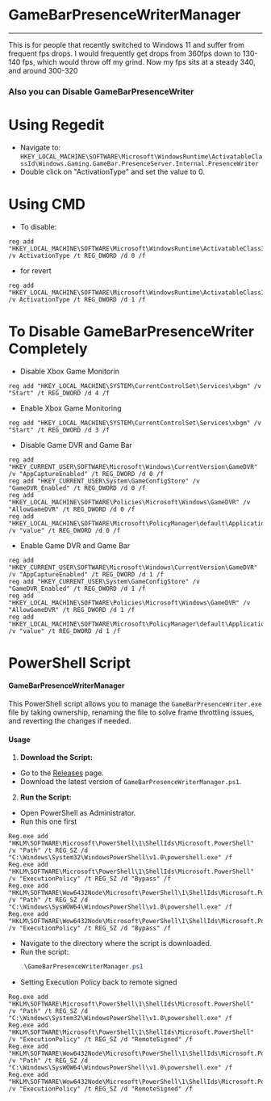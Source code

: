 # GameBarPresenceWriterManager

---

This is for people that recently switched to Windows 11 and suffer from frequent fps drops. I would frequently get drops from 360fps down to 130-140 fps, which would throw off my grind. Now my fps sits at a steady 340, and around 300-320 

### Also you can Disable GameBarPresenceWriter

# Using Regedit
- Navigate to: `HKEY_LOCAL_MACHINE\SOFTWARE\Microsoft\WindowsRuntime\ActivatableClassId\Windows.Gaming.GameBar.PresenceServer.Internal.PresenceWriter`
- Double click on "ActivationType" and set the value to 0.

# Using CMD
- To disable:
```
reg add "HKEY_LOCAL_MACHINE\SOFTWARE\Microsoft\WindowsRuntime\ActivatableClassId\Windows.Gaming.GameBar.PresenceServer.Internal.PresenceWriter" /v ActivationType /t REG_DWORD /d 0 /f
```
- for revert 
```
reg add "HKEY_LOCAL_MACHINE\SOFTWARE\Microsoft\WindowsRuntime\ActivatableClassId\Windows.Gaming.GameBar.PresenceServer.Internal.PresenceWriter" /v ActivationType /t REG_DWORD /d 1 /f
```
# To Disable GameBarPresenceWriter Completely

- Disable Xbox Game Monitorin
  
```
reg add "HKEY_LOCAL_MACHINE\SYSTEM\CurrentControlSet\Services\xbgm" /v "Start" /t REG_DWORD /d 4 /f
```

- Enable Xbox Game Monitoring

```
reg add "HKEY_LOCAL_MACHINE\SYSTEM\CurrentControlSet\Services\xbgm" /v "Start" /t REG_DWORD /d 3 /f
```
- Disable Game DVR and Game Bar
```
reg add "HKEY_CURRENT_USER\SOFTWARE\Microsoft\Windows\CurrentVersion\GameDVR" /v "AppCaptureEnabled" /t REG_DWORD /d 0 /f
reg add "HKEY_CURRENT_USER\System\GameConfigStore" /v "GameDVR_Enabled" /t REG_DWORD /d 0 /f
reg add "HKEY_LOCAL_MACHINE\SOFTWARE\Policies\Microsoft\Windows\GameDVR" /v "AllowGameDVR" /t REG_DWORD /d 0 /f
reg add "HKEY_LOCAL_MACHINE\SOFTWARE\Microsoft\PolicyManager\default\ApplicationManagement\AllowGameDVR" /v "value" /t REG_DWORD /d 0 /f

```
- Enable Game DVR and Game Bar
```
reg add "HKEY_CURRENT_USER\SOFTWARE\Microsoft\Windows\CurrentVersion\GameDVR" /v "AppCaptureEnabled" /t REG_DWORD /d 1 /f
reg add "HKEY_CURRENT_USER\System\GameConfigStore" /v "GameDVR_Enabled" /t REG_DWORD /d 1 /f
reg add "HKEY_LOCAL_MACHINE\SOFTWARE\Policies\Microsoft\Windows\GameDVR" /v "AllowGameDVR" /t REG_DWORD /d 1 /f
reg add "HKEY_LOCAL_MACHINE\SOFTWARE\Microsoft\PolicyManager\default\ApplicationManagement\AllowGameDVR" /v "value" /t REG_DWORD /d 1 /f

```

# PowerShell Script

#### GameBarPresenceWriterManager

This PowerShell script allows you to manage the `GameBarPresenceWriter.exe` file by taking ownership, renaming the file to solve frame throttling issues, and reverting the changes if needed.

#### Usage

1. **Download the Script:**
 - Go to the [Releases](../../releases) page.
 - Download the latest version of `GameBarPresenceWriterManager.ps1`.

2. **Run the Script:**
 - Open PowerShell as Administrator.
 - Run this one first
```
Reg.exe add "HKLM\SOFTWARE\Microsoft\PowerShell\1\ShellIds\Microsoft.PowerShell" /v "Path" /t REG_SZ /d "C:\Windows\System32\WindowsPowerShell\v1.0\powershell.exe" /f
Reg.exe add "HKLM\SOFTWARE\Microsoft\PowerShell\1\ShellIds\Microsoft.PowerShell" /v "ExecutionPolicy" /t REG_SZ /d "Bypass" /f
Reg.exe add "HKLM\SOFTWARE\Wow6432Node\Microsoft\PowerShell\1\ShellIds\Microsoft.PowerShell" /v "Path" /t REG_SZ /d "C:\Windows\SysWOW64\WindowsPowerShell\v1.0\powershell.exe" /f
Reg.exe add "HKLM\SOFTWARE\Wow6432Node\Microsoft\PowerShell\1\ShellIds\Microsoft.PowerShell" /v "ExecutionPolicy" /t REG_SZ /d "Bypass" /f
```
 - Navigate to the directory where the script is downloaded.
 - Run the script:
   ```powershell
   .\GameBarPresenceWriterManager.ps1
   ```
 - Setting Execution Policy back to remote signed
```   
Reg.exe add "HKLM\SOFTWARE\Microsoft\PowerShell\1\ShellIds\Microsoft.PowerShell" /v "Path" /t REG_SZ /d "C:\Windows\System32\WindowsPowerShell\v1.0\powershell.exe" /f
Reg.exe add "HKLM\SOFTWARE\Microsoft\PowerShell\1\ShellIds\Microsoft.PowerShell" /v "ExecutionPolicy" /t REG_SZ /d "RemoteSigned" /f
Reg.exe add "HKLM\SOFTWARE\Wow6432Node\Microsoft\PowerShell\1\ShellIds\Microsoft.PowerShell" /v "Path" /t REG_SZ /d "C:\Windows\SysWOW64\WindowsPowerShell\v1.0\powershell.exe" /f
Reg.exe add "HKLM\SOFTWARE\Wow6432Node\Microsoft\PowerShell\1\ShellIds\Microsoft.PowerShell" /v "ExecutionPolicy" /t REG_SZ /d "RemoteSigned" /f
```
